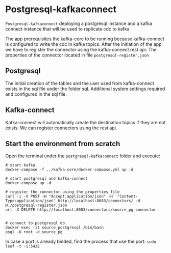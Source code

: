 # Postgresql-kafkaconnect
`Postgresql-kafkaconnect` deploying a postgresql instance and a kafka connect instance that will be used to replicate cdc to kafka

The app prerequisites the kafka-core to be running because kafka-connect is configured to write the cdc in kafka topics.
After the initiation of the app we have to register the connector using the kafka-connect rest api. The properties of the connector located in file `postgresql-register.json`


## Postgresql
The initial creation of the tables and the user used from kafka-connect exists in the sql file under the folder sql. Additional system settings required and configured in the sql file.


## Kafka-connect
 Kafka-connect will automatically create the destination topics if they are not exists. We can register connectors using the rest api.

## Start the environment from scratch

Open the terminal under the `postgresql-kafkaconnect` folder and execute:

```
# start kafka
docker-compose -f ../kafka-core/docker-compose.yml up -d 

# start postgresql and kafka-connect
docker-compose up -d

# register the connector using the properties file
curl -i -X POST -H "Accept:application/json" -H  "Content-Type:application/json" http://localhost:8083/connectors/ -d @./postgresql-register.json
url -X DELETE http://localhost:8083/connectors/source_pg-connector


# connect to postgresql db
docker exec -it source_postgresql /bin/bash
psql -U root -d source_pg
```


In case a port is already binded, find the process that use the port:
``sudo lsof -t -i:5432``

